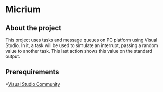 # Micrium

## About the project
This project uses tasks and message queues on PC platform using Visual Studio. In it, a task will be used to simulate an interrupt, passing a random value to another task. This last action shows this value on the standard output.

## Prerequirements
*[Visual Studio Community](https://visualstudio.microsoft.com/es/vs/community/)
